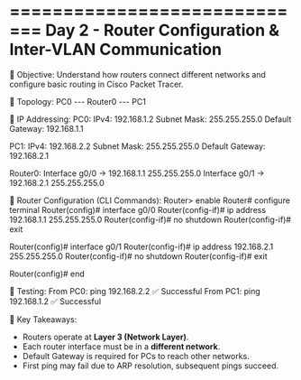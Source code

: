 =============================
Day 2 - Router Configuration & Inter-VLAN Communication
=============================

🔹 Objective:
Understand how routers connect different networks and configure basic routing in Cisco Packet Tracer.

🔹 Topology:
PC0 --- Router0 --- PC1

🔹 IP Addressing:
PC0:
  IPv4: 192.168.1.2
  Subnet Mask: 255.255.255.0
  Default Gateway: 192.168.1.1

PC1:
  IPv4: 192.168.2.2
  Subnet Mask: 255.255.255.0
  Default Gateway: 192.168.2.1

Router0:
  Interface g0/0 → 192.168.1.1 255.255.255.0
  Interface g0/1 → 192.168.2.1 255.255.255.0

🔹 Router Configuration (CLI Commands):
Router> enable
Router# configure terminal
Router(config)# interface g0/0
Router(config-if)# ip address 192.168.1.1 255.255.255.0
Router(config-if)# no shutdown
Router(config-if)# exit

Router(config)# interface g0/1
Router(config-if)# ip address 192.168.2.1 255.255.255.0
Router(config-if)# no shutdown
Router(config-if)# exit

Router(config)# end

🔹 Testing:
From PC0:
  ping 192.168.2.2  ✅ Successful
From PC1:
  ping 192.168.1.2  ✅ Successful

🔹 Key Takeaways:
- Routers operate at **Layer 3 (Network Layer)**.
- Each router interface must be in a **different network**.
- Default Gateway is required for PCs to reach other networks.
- First ping may fail due to ARP resolution, subsequent pings succeed.


